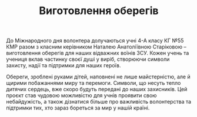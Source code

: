 ﻿---
title: Виготовлення оберегів
---

До Міжнародного дня волонтера долучаються учні 4-А класу КГ №55 КМР разом з класним керівником Наталею Анатоліївною Старіковою – виготовлення оберегів для наших відважних воїнів ЗСУ. Кожен учень та учениця вклав частинку своєї душі у виріб, створюючи символи захисту, надії та підтримки для наших героїв.

Обереги, зроблені руками дітей, наповнені не лише майстерністю, але й щирими побажаннями миру та перемоги. Символи, що несуть тепло дитячих сердець, вже скоро будуть передані до наших захисників. Цей проєкт став чудовою можливістю для учнів проявити свою небайдужість, а також дізнатися більше про важливість волонтерства та підтримки тих, хто зараз бореться за мир у нашій країні.

<slideshow />